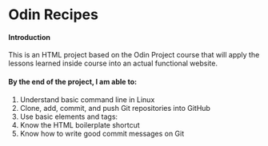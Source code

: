 # Odin Recipes

#### Introduction
This is an HTML project based on the Odin Project course that will apply the lessons learned inside course into an actual functional website. 

#### By the end of the project, I am able to:
1. Understand basic command line in Linux
2. Clone, add, commit, and push Git repositories into GitHub
3. Use basic elements and tags: 
4. Know the HTML boilerplate shortcut
5. Know how to write good commit messages on Git